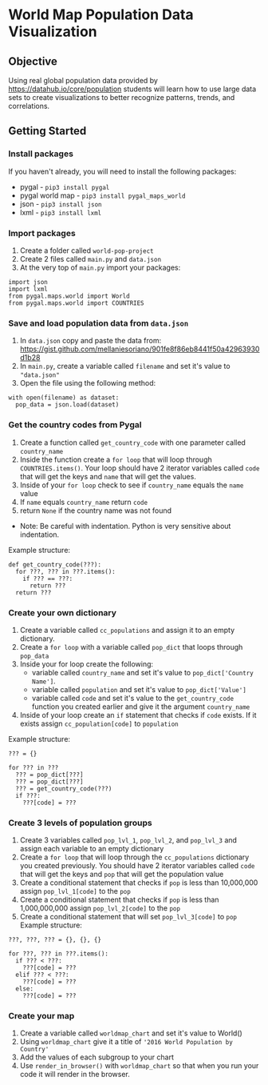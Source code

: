 # World Map Population Data Visualization

## Objective

Using real global population data provided by <https://datahub.io/core/population> students will learn how to use large data sets to create visualizations to better recognize patterns, trends, and correlations.

## Getting Started

### Install packages

If you haven't already, you will need to install the following packages:

* pygal - `pip3 install pygal`
* pygal world map - `pip3 install pygal_maps_world`
* json - `pip3 install json`
* lxml - `pip3 install lxml`

### Import packages

1.  Create a folder called `world-pop-project`
2.  Create 2 files called `main.py` and `data.json`
3.  At the very top of `main.py` import your packages:

```
import json
import lxml
from pygal.maps.world import World
from pygal.maps.world import COUNTRIES
```

### Save and load population data from `data.json`

1.  In `data.json` copy and paste the data from: https://gist.github.com/mellaniesoriano/901fe8f86eb8441f50a42963930d1b28
2.  In `main.py`, create a variable called `filename` and set it's value to `"data.json"`
3.  Open the file using the following method:

```
with open(filename) as dataset:
  pop_data = json.load(dataset)
```

### Get the country codes from Pygal

1.  Create a function called `get_country_code` with one parameter called `country_name`
2.  Inside the function create a `for loop` that will loop through `COUNTRIES.items()`. Your loop should have 2 iterator variables called `code` that will get the keys and `name` that will get the values.
3.  Inside of your `for loop` check to see if `country_name` equals the `name` value
4.  If `name` equals `country_name` return `code`
5.  return `None` if the country name was not found

* Note: Be careful with indentation. Python is very sensitive about indentation.

Example structure:

```
def get_country_code(???):
  for ???, ??? in ???.items():
    if ??? == ???:
      return ???
  return ???
```

### Create your own dictionary

1.  Create a variable called `cc_populations` and assign it to an empty dictionary.
2.  Create a `for loop` with a variable called `pop_dict` that loops through `pop_data`
3.  Inside your for loop create the following:
    * variable called `country_name` and set it's value to `pop_dict['Country Name']`.
    * variable called `population` and set it's value to `pop_dict['Value']`
    * variable called `code` and set it's value to the `get_country_code` function you created earlier and give it the argument `country_name`
4.  Inside of your loop create an `if` statement that checks if `code` exists. If it exists assign `cc_population[code]` to `population`

Example structure:

```
??? = {}

for ??? in ???
  ??? = pop_dict[???]
  ??? = pop_dict[???]
  ??? = get_country_code(???)
  if ???:
    ???[code] = ???
```

### Create 3 levels of population groups

1.  Create 3 variables called `pop_lvl_1`, `pop_lvl_2`, and `pop_lvl_3` and assign each variable to an empty dictionary
2.  Create a `for loop` that will loop through the `cc_populations` dictionary you created previously. You should have 2 iterator variables called `code` that will get the keys and `pop` that will get the population value
3.  Create a conditional statement that checks if `pop` is less than 10,000,000 assign `pop_lvl_1[code]` to the `pop`
4.  Create a conditional statement that checks if `pop` is less than 1,000,000,000 assign `pop_lvl_2[code]` to the `pop`
5.  Create a conditional statement that will set `pop_lvl_3[code]` to `pop`
    Example structure:

```
???, ???, ??? = {}, {}, {}

for ???, ??? in ???.items():
  if ??? < ???:
    ???[code] = ???
  elif ??? < ???:
    ???[code] = ???
  else:
    ???[code] = ???
```

### Create your map

1.  Create a variable called `worldmap_chart` and set it's value to World()
2.  Using `worldmap_chart` give it a title of `'2016 World Population by Country'`
3.  Add the values of each subgroup to your chart
4.  Use `render_in_browser()` with `worldmap_chart` so that when you run your code it will render in the browser.
